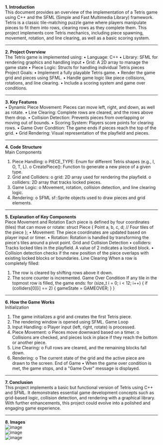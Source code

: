 **1. Introduction** <br>
This document provides an overview of the implementation of a Tetris game using C++ and the SFML (Simple and Fast Multimedia Library) framework. Tetris is a classic tile-matching puzzle game where players manipulate pieces to fit them into rows, clearing rows as they complete them. This project implements core Tetris mechanics, including piece spawning, movement, rotation, and line clearing, as well as a basic scoring system.
________________________________________
**2. Project Overview** <br>
The Tetris game is implemented using:
•	Language: C++
•	Library: SFML for rendering graphics and handling input
•	Grid: A 2D array to manage the game state
•	Piece Logic: Structs for handling individual Tetris pieces
Project Goals:
•	Implement a fully playable Tetris game.
•	Render the game grid and pieces using SFML.
•	Handle game logic like piece collisions, rotations, and line clearing.
•	Include a scoring system and game over conditions.
________________________________________
**3. Key Features** <br>
•	Dynamic Piece Movement: Pieces can move left, right, and down, as well as rotate.
•	Line Clearing: Complete rows are cleared, and the rows above them drop.
•	Collision Detection: Prevents pieces from overlapping or moving out of bounds.
•	Scoring System: Players score points for clearing rows.
•	Game Over Condition: The game ends if pieces reach the top of the grid.
•	Grid Rendering: Visual representation of the playfield and pieces.
________________________________________
**4. Code Structure** <br>
Main Components
1.	Piece Handling: 
o	PIECE_TYPE: Enum for different Tetris shapes (e.g., I, O, T, L).
o	CreatePiece(): Function to generate a new piece of a given type.
2.	Grid and Colliders: 
o	grid: 2D array used for rendering the playfield.
o	colliders: 2D array that tracks locked pieces.
3.	Game Logic: 
o	Movement, rotation, collision detection, and line clearing logic.
4.	Rendering: 
o	SFML sf::Sprite objects used to draw pieces and grid elements.
________________________________________
**5. Explanation of Key Components** <br>
Piece Movement and Rotation
Each piece is defined by four coordinates (tiles) that can move or rotate:
struct Piece {
    Point a, b, c, d; // Four tiles of the piece
};
•	Movement: The piece coordinates are updated based on player input or timer.
•	Rotation: Rotation is handled by transforming the piece's tiles around a pivot point.
Grid and Collision Detection
•	colliders: Tracks locked tiles in the playfield. A value of 2 indicates a locked block.
•	Collision detection checks if the new position of the piece overlaps with existing locked blocks or boundaries.
Line Clearing
When a row is completely filled:
1.	The row is cleared by shifting rows above it down.
2.	The score counter is incremented.
Game Over Condition
If any tile in the topmost row is filled, the game ends:
for (size_t i = 0; i < 12; i++) {
    if (colliders[0][i] == 2) {
        gameState = GAMEOVER;
    }
}
________________________________________
**6. How the Game Works** <br>
Initialization
1.	The game initializes a grid and creates the first Tetris piece.
2.	The rendering window is opened using SFML.
Game Loop
1.	Input Handling: 
o	Player input (left, right, rotate) is processed.
2.	Piece Movement: 
o	Pieces move downward based on a timer.
o	Collisions are checked, and pieces lock in place if they reach the bottom or another piece.
3.	Line Clearing: 
o	Full rows are cleared, and the remaining blocks fall down.
4.	Rendering: 
o	The current state of the grid and the active piece are drawn to the screen.
End of Game
•	When the game over condition is met, the game stops, and a "Game Over" message is displayed.
________________________________________
**7. Conclusion** <br>
This project implements a basic but functional version of Tetris using C++ and SFML. It demonstrates essential game development concepts such as grid-based logic, collision detection, and rendering with a graphical library. With further enhancements, this project could evolve into a polished and engaging game experience.
________________________________________
**8. Images**
<br>
![image](https://github.com/user-attachments/assets/4053c4c1-6646-427c-9cb7-cc482b692d99)
<br>
![image](https://github.com/user-attachments/assets/4349a7c2-594c-4287-bc8f-1be9bca769ba)
<br>
![image](https://github.com/user-attachments/assets/a1b00811-e62e-4c99-a0be-509a8a3ee738)


 
